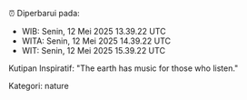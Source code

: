 ⏰ Diperbarui pada:
- WIB: Senin, 12 Mei 2025 13.39.22 UTC
- WITA: Senin, 12 Mei 2025 14.39.22 UTC
- WIT: Senin, 12 Mei 2025 15.39.22 UTC

Kutipan Inspiratif:
"The earth has music for those who listen."


Kategori: nature

